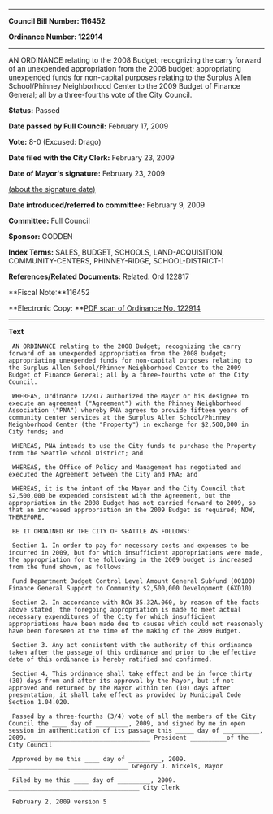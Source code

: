 

********

**Council Bill Number: 116452**
   
**Ordinance Number: 122914**
********

 AN ORDINANCE relating to the 2008 Budget; recognizing the carry forward of an unexpended appropriation from the 2008 budget; appropriating unexpended funds for non-capital purposes relating to the Surplus Allen School/Phinney Neighborhood Center to the 2009 Budget of Finance General; all by a three-fourths vote of the City Council.

**Status:** Passed
   
**Date passed by Full Council:** February 17, 2009
   
**Vote:** 8-0 (Excused: Drago)
   
**Date filed with the City Clerk:** February 23, 2009
   
**Date of Mayor's signature:** February 23, 2009
   
[(about the signature date)](/~public/approvaldate.htm)
   
   
   
**Date introduced/referred to committee:** February 9, 2009
   
**Committee:** Full Council
   
**Sponsor:** GODDEN
   
   
**Index Terms:** SALES, BUDGET, SCHOOLS, LAND-ACQUISITION, COMMUNITY-CENTERS, PHINNEY-RIDGE, SCHOOL-DISTRICT-1

**References/Related Documents:** Related: Ord 122817

**Fiscal Note:**116452

**Electronic Copy: **[PDF scan of Ordinance No. 122914](/~archives/Ordinances/Ord_122914.pdf)

********

**Text**
   
```
 AN ORDINANCE relating to the 2008 Budget; recognizing the carry forward of an unexpended appropriation from the 2008 budget; appropriating unexpended funds for non-capital purposes relating to the Surplus Allen School/Phinney Neighborhood Center to the 2009 Budget of Finance General; all by a three-fourths vote of the City Council.

 WHEREAS, Ordinance 122817 authorized the Mayor or his designee to execute an agreement ("Agreement") with the Phinney Neighborhood Association ("PNA") whereby PNA agrees to provide fifteen years of community center services at the Surplus Allen School/Phinney Neighborhood Center (the "Property") in exchange for $2,500,000 in City funds; and

 WHEREAS, PNA intends to use the City funds to purchase the Property from the Seattle School District; and

 WHEREAS, the Office of Policy and Management has negotiated and executed the Agreement between the City and PNA; and

 WHEREAS, it is the intent of the Mayor and the City Council that $2,500,000 be expended consistent with the Agreement, but the appropriation in the 2008 Budget has not carried forward to 2009, so that an increased appropriation in the 2009 Budget is required; NOW, THEREFORE,

 BE IT ORDAINED BY THE CITY OF SEATTLE AS FOLLOWS:

 Section 1. In order to pay for necessary costs and expenses to be incurred in 2009, but for which insufficient appropriations were made, the appropriation for the following in the 2009 budget is increased from the fund shown, as follows:

 Fund Department Budget Control Level Amount General Subfund (00100) Finance General Support to Community $2,500,000 Development (6XD10)

 Section 2. In accordance with RCW 35.32A.060, by reason of the facts above stated, the foregoing appropriation is made to meet actual necessary expenditures of the City for which insufficient appropriations have been made due to causes which could not reasonably have been foreseen at the time of the making of the 2009 Budget.

 Section 3. Any act consistent with the authority of this ordinance taken after the passage of this ordinance and prior to the effective date of this ordinance is hereby ratified and confirmed.

 Section 4. This ordinance shall take effect and be in force thirty (30) days from and after its approval by the Mayor, but if not approved and returned by the Mayor within ten (10) days after presentation, it shall take effect as provided by Municipal Code Section 1.04.020.

 Passed by a three-fourths (3/4) vote of all the members of the City Council the ____ day of _________, 2009, and signed by me in open session in authentication of its passage this _____ day of __________, 2009. _________________________________ President __________of the City Council

 Approved by me this ____ day of _________, 2009. _________________________________ Gregory J. Nickels, Mayor

 Filed by me this ____ day of _________, 2009. ____________________________________ City Clerk

 February 2, 2009 version 5

```
